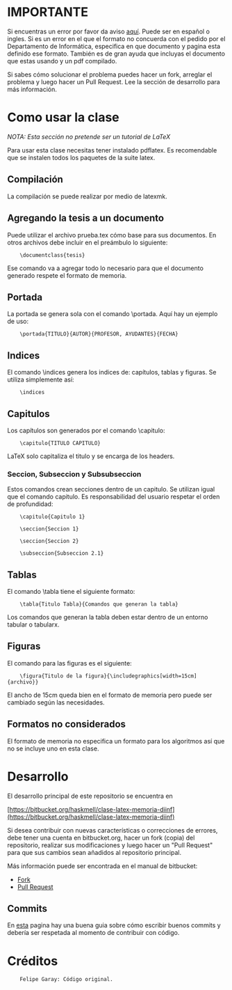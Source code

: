 # IMPORTANTE

Si encuentras un error por favor da aviso [aquí](https://bitbucket.org/haskmell/clase-latex-memoria-diinf/issues?status=new&status=open).
Puede ser en español o ingles. Si es un error en el que el formato no concuerda
con el pedido por el Departamento de Informática, especifica en que documento y pagina esta
definido ese formato. También es de gran ayuda que incluyas el documento que
estas usando y un pdf compilado.


Si sabes cómo solucionar el problema puedes hacer un fork, arreglar el problema
y luego hacer un Pull Request. Lee la sección de desarrollo para más
información.


# Como usar la clase

*NOTA: Esta sección no pretende ser un tutorial de LaTeX*

Para usar esta clase necesitas tener instalado pdflatex. Es recomendable que se
instalen todos los paquetes de la suite latex.


## Compilación

La compilación se puede realizar por medio de latexmk.


## Agregando la tesis a un documento

Puede utilizar el archivo prueba.tex cómo base para sus documentos. En otros
archivos debe incluir en el preámbulo lo siguiente:

        \documentclass{tesis}
                
Ese comando va a agregar todo lo necesario para que el documento generado
respete el formato de memoria.


## Portada

La portada se genera sola con el comando \portada. Aquí hay un ejemplo de uso:

        \portada{TITULO}{AUTOR}{PROFESOR, AYUDANTES}{FECHA}
                
                
## Indices

El comando \indices genera los indices de: capítulos, tablas y figuras. Se
utiliza simplemente así:

        \indices



## Capitulos

Los capítulos son generados por el comando \capitulo:

        \capitulo{TITULO CAPITULO}
                
LaTeX solo capitaliza el titulo y se encarga de los headers.


### Seccion, Subseccion y Subsubseccion

Estos comandos crean secciones dentro de un capitulo. Se utilizan igual que el
comando capitulo. Es responsabilidad del usuario respetar el orden de
profundidad:


        \capitulo{Capitulo 1}

        \seccion{Seccion 1}

        \seccion{Seccion 2}

        \subseccion{Subseccion 2.1}
                

## Tablas

El comando \tabla tiene el siguiente formato:

        \tabla{Titulo Tabla}{Comandos que generan la tabla}
                

Los comandos que generan la tabla deben estar dentro de un entorno tabular o
tabularx.


## Figuras

El comando para las figuras es el siguiente:

        \figura{Titulo de la figura}{\includegraphics[width=15cm]{archivo}}
                
El ancho de 15cm queda bien en el formato de memoria pero puede ser cambiado
según las necesidades.



## Formatos no considerados

El formato de memoria no especifica un formato para los algoritmos así que no se
incluye uno en esta clase.



# Desarrollo

El desarrollo principal de este repositorio se encuentra en

[https://bitbucket.org/haskmell/clase-latex-memoria-diinf](https://bitbucket.org/haskmell/clase-latex-memoria-diinf)
        
Si desea contribuir con nuevas características o correcciones de errores, debe tener una cuenta
en bitbucket.org, hacer un fork (copia) del repositorio, realizar sus
modificaciones y luego hacer un "Pull Request" para que sus cambios sean
añadidos al repositorio principal.

Más información puede ser encontrada en el manual de bitbucket:

* [Fork](https://confluence.atlassian.com/display/BITBUCKET/Forking+a+Repository)
* [Pull Request](https://confluence.atlassian.com/display/BITBUCKET/Working+with+pull+requests)

## Commits

En [esta](http://tbaggery.com/2008/04/19/a-note-about-git-commit-messages.html)
pagina hay una buena guia sobre cómo escribir buenos commits y debería ser
respetada al momento de contribuir con código.

# Créditos

        Felipe Garay: Código original.
